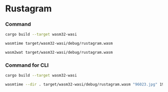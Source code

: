 # Rustagram

### Command

```bash
cargo build --target wasm32-wasi
```

```bash
wasmtime target/wasm32-wasi/debug/rustagram.wasm
```

```bash
wasm2wat target/wasm32-wasi/debug/rustagram.wasm
```

### Command for CLI

```bash
cargo build --target wasm32-wasi
```

```bash
wasmtime --dir . target/wasm32-wasi/debug/rustagram.wasm "96023.jpg" 1977
```
